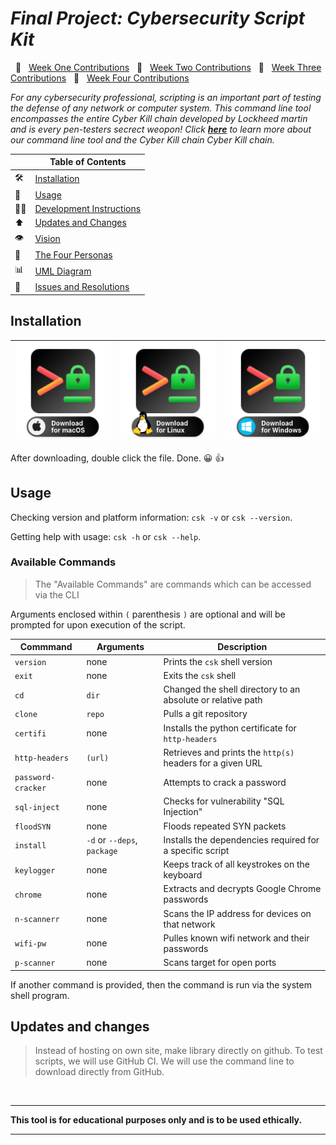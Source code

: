 # _Final Project: Cybersecurity Script Kit_

&nbsp; 🔷 &nbsp;
[Week One Contributions](https://github.com/CIS3296SoftwareDesignF21/prj-01-cybersecurity-script-kit/blob/ReadmeV2/markdowns/Week1.md)
&nbsp; 🔷 &nbsp;
[Week Two Contributions](https://github.com/CIS3296SoftwareDesignF21/prj-01-cybersecurity-script-kit/blob/ReadmeV2/markdowns/Week2.md)
&nbsp; 🔷 &nbsp;
[Week Three Contributions](https://github.com/CIS3296SoftwareDesignF21/prj-01-cybersecurity-script-kit/blob/ReadmeV2/markdowns/Week3.md)
&nbsp; 🔷 &nbsp; [Week Four Contributions](https://github.com/CIS3296SoftwareDesignF21/prj-01-cybersecurity-script-kit/blob/main/markdowns/week4.md)


 _For any cybersecurity professional, scripting is an important part of testing the defense of any network or computer system. This command line tool encompasses the entire Cyber Kill chain developed by Lockheed martin and is every pen-testers secrect weopon! Click **[here](https://csk3296.herokuapp.com/)** to learn more about our command line tool  and the Cyber Kill chain Cyber Kill chain._

 


|     | Table of Contents                                     |
| --- | ----------------------------------------------------- |
| 🛠   | [Installation](#installation)                         |
| 🧠   | [Usage](#usage)                                       |
| 👨‍💻  | [Development Instructions](https://github.com/CIS3296SoftwareDesignF21/prj-01-cybersecurity-script-kit/blob/ReadmeV2/markdowns/devInstruc.md) |
| ⬆️  | [Updates and Changes](#updates-and-changes)           |
| 👁   | [Vision](https://github.com/CIS3296SoftwareDesignF21/prj-01-cybersecurity-script-kit/blob/ReadmeV2/markdowns/Personas%2B.md)            |
| 💁  | [The Four Personas](https://github.com/CIS3296SoftwareDesignF21/prj-01-cybersecurity-script-kit/blob/ReadmeV2/markdowns/Personas%2B.md) |
| 📊  | [UML Diagram](https://github.com/CIS3296SoftwareDesignF21/prj-01-cybersecurity-script-kit/blob/ReadmeV2/markdowns/UML.md)               |
| 🧐 | [Issues and Resolutions](https://github.com/CIS3296SoftwareDesignF21/prj-01-cybersecurity-script-kit/blob/Chrome/markdowns/issues.md)               |






## Installation

| [![](readme/downloads/csk-darwin.png)](https://github.com/CIS3296SoftwareDesignF21/prj-01-cybersecurity-script-kit/releases/download/v0.0.3-beta/csk-installer.zsh) | [![](readme/downloads/csk-linux.png)](installer/csk-installer.bash) | [![](readme/downloads/csk-win.png)](installer/csk-installer.bat) |
| ------------------------------------------------------------------------------------------------------------------------------------------------------------------- | ------------------------------------------------------------------- | ---------------------------------------------------------------- |

After downloading, double click the file. Done. 😀 👍

## **Usage**

Checking version and platform information: `csk -v` or `csk --version`.

Getting help with usage: `csk -h` or `csk --help`.

### Available Commands

> The "Available Commands" are commands which can be accessed via the CLI

Arguments enclosed within `(` parenthesis `)` are optional and will be prompted
for upon execution of the script.

| Commmand           | Arguments                   | Description                                                 |
| ------------------ | --------------------------- | ----------------------------------------------------------- |
| `version`          | none                        | Prints the `csk` shell version                              |
| `exit`             | none                        | Exits the `csk` shell                                       |
| `cd`               | `dir`                       | Changed the shell directory to an absolute or relative path |
| `clone`            | `repo`                      | Pulls a git repository                                      |
| `certifi`          | none                        | Installs the python certificate for `http-headers`          |
| `http-headers`     | `(url)`                     | Retrieves and prints the `http(s)` headers for a given URL  |
| `password-cracker` | none                        | Attempts to crack a password                                |
| `sql-inject`       | none                        | Checks for vulnerability "SQL Injection"       |
| `floodSYN`         | none                        |  Floods repeated SYN packets                                   |
| `install`          | `-d` or `--deps`, `package` | Installs the dependencies required for a specific script    |
| `keylogger`        | none                        | Keeps track of all keystrokes on the keyboard               |
| `chrome`        | none                        | Extracts and decrypts Google Chrome passwords              |
| `n-scannerr`        | none                        | Scans the IP address for devices on that network              |
| `wifi-pw`        | none                        | Pulles known wifi network and their passwords              |
| `p-scanner`        | none                        | Scans target for open ports            |


If another command is provided, then the command is run via the system shell program.

## **Updates and changes**

> Instead of hosting on own site, make library directly on github. To test scripts, we will use GitHub CI. We will use the command line to download directly from GitHub.

<br>

---

**This tool is for educational purposes only and is to be used ethically.** 

---
